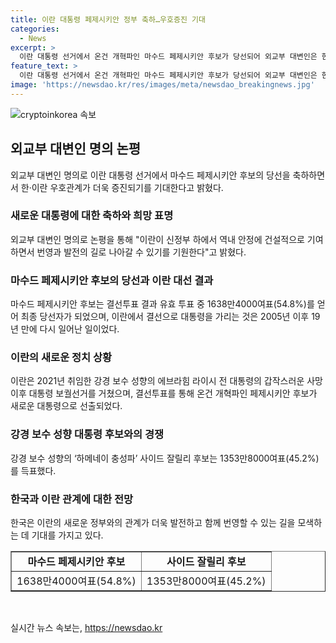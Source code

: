 ```yaml
---
title: 이란 대통령 페제시키안 정부 축하…우호증진 기대
categories:
  - News
excerpt: >
  이란 대통령 선거에서 온건 개혁파인 마수드 페제시키안 후보가 당선되어 외교부 대변인은 한·이란 우호관계 증진을 기대한다고 밝혔다. 이란은 강경 보수 성향의 전 대통령이 사고로 사망한 뒤 대통령 보궐선거를 실시하고, 페제시키안 후보가 최종 당선되었다. 페제시키안 후보는 유효 투표 중 54.8%를 획득하여 대통령으로 선출되었으며, 이는 2005년 이후 19년 만에 해당하는 사건이다.
feature_text: >
  이란 대통령 선거에서 온건 개혁파인 마수드 페제시키안 후보가 당선되어 외교부 대변인은 한·이란 우호관계 증진을 기대한다고 밝혔다. 이란은 강경 보수 성향의 전 대통령이 사고로 사망한 뒤 대통령 보궐선거를 실시하고, 페제시키안 후보가 최종 당선되었다. 페제시키안 후보는 유효 투표 중 54.8%를 획득하여 대통령으로 선출되었으며, 이는 2005년 이후 19년 만에 해당하는 사건이다.
image: 'https://newsdao.kr/res/images/meta/newsdao_breakingnews.jpg'
---
```


<p><img src="https://newsdao.kr/res/images/meta/newsdao_breakingnews.jpg" alt="cryptoinkorea 속보" /></p>

<h2 data-ke-size="size26">외교부 대변인 명의 논평</h2>

<p data-ke-size="size16">외교부 대변인 명의로 이란 대통령 선거에서 마수드 페제시키안 후보의 당선을 축하하면서 한·이란 우호관계가 더욱 증진되기를 기대한다고 밝혔다.</p>

<h3>새로운 대통령에 대한 축하와 희망 표명</h3>

<p data-ke-size="size16">외교부 대변인 명의로 논평을 통해 "이란이 신정부 하에서 역내 안정에 건설적으로 기여하면서 번영과 발전의 길로 나아갈 수 있기를 기원한다"고 밝혔다.</p>

<h3>마수드 페제시키안 후보의 당선과 이란 대선 결과</h3>

<p data-ke-size="size16">마수드 페제시키안 후보는 결선투표 결과 유효 투표 중 1638만4000여표(54.8%)를 얻어 최종 당선자가 되었으며, 이란에서 결선으로 대통령을 가리는 것은 2005년 이후 19년 만에 다시 일어난 일이었다.</p>

<h3>이란의 새로운 정치 상황</h3>

<p data-ke-size="size16">이란은 2021년 취임한 강경 보수 성향의 에브라힘 라이시 전 대통령의 갑작스러운 사망 이후 대통령 보궐선거를 거쳤으며, 결선투표를 통해 온건 개혁파인 페제시키안 후보가 새로운 대통령으로 선출되었다.</p>

<h3>강경 보수 성향 대통령 후보와의 경쟁</h3>

<p data-ke-size="size16">강경 보수 성향의 ‘하메네이 충성파’ 사이드 잘릴리 후보는 1353만8000여표(45.2%)를 득표했다.</p>

<h3>한국과 이란 관계에 대한 전망</h3>

<p data-ke-size="size16">한국은 이란의 새로운 정부와의 관계가 더욱 발전하고 함께 번영할 수 있는 길을 모색하는 데 기대를 가지고 있다.</p>

<table style="width: 100%;" border="1">
<tbody>
<tr>
<td style="text-align: center; height: 17px;"><b>마수드 페제시키안 후보</b></td>
<td style="text-align: center; height: 17px;"><b>사이드 잘릴리 후보</b></td>
</tr>
<tr>
<td style="text-align: center; height: 17px;">1638만4000여표(54.8%)</td>
<td style="text-align: center; height: 17px;">1353만8000여표(45.2%)</td>
</tr>
</tbody>
</table>

<p data-ke-size="size16">&nbsp;</p>
실시간 뉴스 속보는, <a href="https://newsdao.kr" rel="dofollow">https://newsdao.kr</a>


